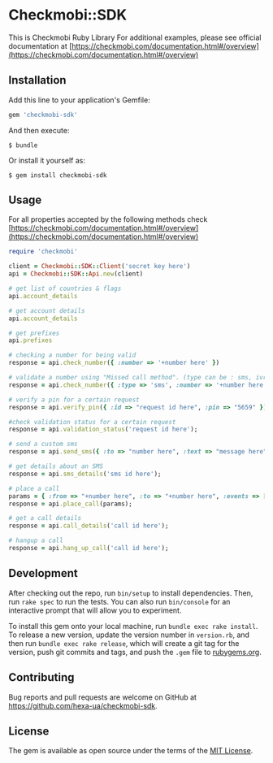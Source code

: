 # Checkmobi::SDK

This is Checkmobi Ruby Library
For additional examples, please see official documentation at [https://checkmobi.com/documentation.html#/overview](https://checkmobi.com/documentation.html#/overview) 

## Installation

Add this line to your application's Gemfile:

```ruby
gem 'checkmobi-sdk'
```

And then execute:

    $ bundle

Or install it yourself as:

    $ gem install checkmobi-sdk

## Usage

For all properties accepted by the following methods check [https://checkmobi.com/documentation.html#/overview](https://checkmobi.com/documentation.html#/overview)

```ruby
require 'checkmobi'

client = Checkmobi::SDK::Client('secret key here')
api = Checkmobi::SDK::Api.new(client)

# get list of countries & flags
api.account_details

# get account details
api.account_details

# get prefixes
api.prefixes

# checking a number for being valid
response = api.check_number({ :number => '+number here' })

# validate a number using "Missed call method". (type can be : sms, ivr, cli, reverse_cli)
response = api.check_number({ :type => 'sms', :number => '+number here' })

# verify a pin for a certain request
response = api.verify_pin({ :id => "request id here", :pin => "5659" })

#check validation status for a certain request
response = api.validation_status('request id here');

# send a custom sms
response = api.send_sms({ :to => "number here", :text => "message here" });

# get details about an SMS
response = api.sms_details('sms id here');

# place a call
params = { :from => "+number here", :to => "+number here", :events => [{ :action => "speak", :text => "Hello world", :loop => 2, :language => "en-US" }] };
response = api.place_call(params);

# get a call details
response = api.call_details('call id here');

# hangup a call
response = api.hang_up_call('call id here');

```

## Development

After checking out the repo, run `bin/setup` to install dependencies. Then, run `rake spec` to run the tests. You can also run `bin/console` for an interactive prompt that will allow you to experiment.

To install this gem onto your local machine, run `bundle exec rake install`. To release a new version, update the version number in `version.rb`, and then run `bundle exec rake release`, which will create a git tag for the version, push git commits and tags, and push the `.gem` file to [rubygems.org](https://rubygems.org).

## Contributing

Bug reports and pull requests are welcome on GitHub at https://github.com/hexa-ua/checkmobi-sdk.

## License

The gem is available as open source under the terms of the [MIT License](http://opensource.org/licenses/MIT).
